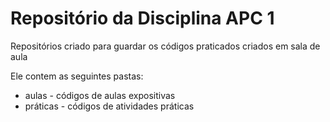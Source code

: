 # Repositório da Disciplina APC 1

Repositórios criado para guardar os códigos praticados criados em sala de aula

Ele contem as seguintes pastas:
* aulas - códigos de aulas expositivas
* práticas - códigos de atividades práticas